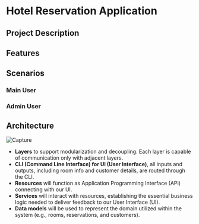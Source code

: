 # Hotel Reservation Application

## Project Description

## Features

## Scenarios
### Main User
### Admin User

## Architecture
![Capture](https://github.com/Yonghee9106/java-fundamentals-hotel-reservation-application/assets/79752787/88c8b60e-792c-4fd1-9661-3f9a9d84a302)
* **Layers** to support modularization and decoupling. Each layer is capable of communication only with adjacent layers.
* **CLI (Command Line Interface) for UI (User Interface)**, all inputs and outputs, including room info and customer details, are routed through the CLI.
* **Resources** will function as Application Programming Interface (API) connecting with our UI.
* **Services** will interact with resources, establishing the essential business logic needed to deliver feedback to our User Interface (UI).
* **Data models** will be used to represent the domain utilized within the system (e.g., rooms, reservations, and customers).
